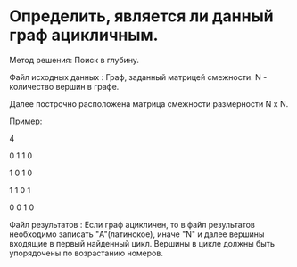 # Определить, является ли данный граф ацикличным.

Метод решения: Поиск в глубину.

Файл исходных данных :
Граф, заданный матрицей смежности.
N - количество вершин в графе.

Далее построчно расположена матрица смежности размерности N x N.

Пример: 

4

0 1 1 0

1 0 1 0

1 1 0 1

0 0 1 0

Файл результатов :
Если граф ацикличен, то в файл результатов необходимо записать
"A"(латинское), иначе "N" и далее вершины входящие в первый найденный
цикл. Вершины в цикле должны быть упорядочены по возрастанию номеров.
